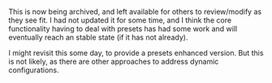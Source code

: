 This is now being archived, and left available for others to review/modify as they see fit. I had not updated it for some time, and I think the core functionality having to deal with presets has had some work and will eventually reach an stable state (if it has not already).  

I might revisit this some day, to provide a presets enhanced version. But this is not likely, as there are other approaches to address dynamic configurations.
